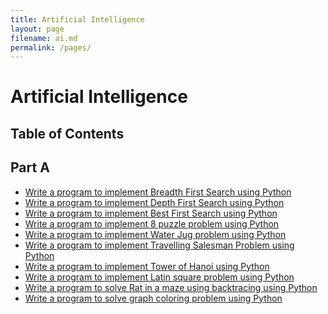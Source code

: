 ```yaml
---
title: Artificial Intelligence
layout: page
filename: ai.md
permalink: /pages/
---
```

# Artificial Intelligence
## Table of Contents
## Part A

- [Write a program to implement Breadth First Search using Python]()
- [Write a program to implement Depth First Search using Python](/Semester%204/Artificial%20Inteligence/depth-first-search.py)
- [Write a program to implement Best First Search using Python](/Semester%204/Artificial%20Inteligence/best-first-search.py)
- [Write a program to implement 8 puzzle problem using Python]()
- [Write a program to implement Water Jug problem using Python]()
- [Write a program to implement Travelling Salesman Problem using Python]()
- [Write a program to implement Tower of Hanoi using Python](/Semester%204/Artificial%20Inteligence/tower-of-hanoi.py)
- [Write a program to implement Latin square problem using Python]()
- [Write a program to solve Rat in a maze using backtracing using Python]()
- [Write a program to solve graph coloring problem using Python]()